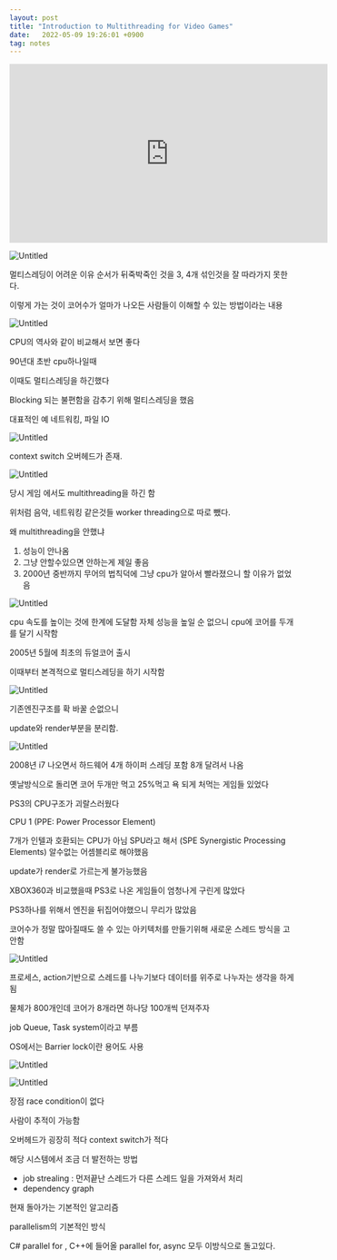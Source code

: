 ```yaml
---
layout: post
title: "Introduction to Multithreading for Video Games"
date:   2022-05-09 19:26:01 +0900
tag: notes
---
```


<iframe width="560" height="315" src="https://www.youtube.com/embed/M1e9nmmD3II" title="YouTube video player" frameborder="0" allow="accelerometer; autoplay; clipboard-write; encrypted-media; gyroscope; picture-in-picture" allowfullscreen></iframe>

![Untitled](/images/introducemultithreading/Untitled.png)

멀티스레딩이 어려운 이유 순서가 뒤죽박죽인 것을 3, 4개 섞인것을 잘 따라가지 못한다.

이렇게 가는 것이 코어수가 얼마가 나오든 사람들이 이해할 수 있는 방법이라는 내용

![Untitled](/images/introducemultithreading/Untitled%201.png)

CPU의 역사와 같이 비교해서 보면 좋다

90년대 초반 cpu하나일때

이때도 멀티스레딩을 하긴했다

Blocking 되는 불편함을 감추기 위해 멀티스레딩을 했음

대표적인 예 네트워킹, 파일 IO

![Untitled](/images/introducemultithreading/Untitled%202.png)

context switch 오버헤드가 존재.

![Untitled](/images/introducemultithreading/Untitled%203.png)

당시 게임 에서도 multithreading을 하긴 함 

위처럼 음악, 네트워킹 같은것들 worker threading으로 따로 뺐다.

왜 multithreading을 안했냐 

1. 성능이 안나옴
2. 그냥 안할수있으면 안하는게 제일 좋음
3. 2000년 중반까지 무어의 법칙덕에 그냥 cpu가 알아서 빨라졌으니 할 이유가 없었음

![Untitled](/images/introducemultithreading/Untitled%204.png)

cpu 속도를 높이는 것에 한계에 도달함 자체 성능을 높일 순 없으니 cpu에 코어를 두개를 달기 시작함

2005년 5월에 최초의 듀얼코어 출시 

이때부터 본격적으로 멀티스레딩을 하기 시작함

![Untitled](/images/introducemultithreading/Untitled%205.png)

기존엔진구조를 확 바꿀 순없으니

update와 render부분을 분리함.

![Untitled](/images/introducemultithreading/Untitled%206.png)

2008년 i7 나오면서 하드웨어 4개 하이퍼 스레딩 포함 8개 달려서 나옴 

옛날방식으로 돌리면 코어 두개만 먹고 25%먹고 욕 되게 처먹는 게임들 있었다 

PS3의  CPU구조가 괴랄스러웠다 

CPU 1 (PPE: Power Processor Element)

7개가 인텔과 호환되는 CPU가 아님 SPU라고 해서 (SPE Synergistic Processing Elements) 알수없는 어셈블리로 해야했음 

update가 render로 가르는게 불가능했음

XBOX360과 비교했을때 PS3로 나온 게임들이 엄청나게 구린게 많았다

PS3하나를 위해서 엔진을 뒤집어야했으니 무리가 많았음

코어수가 정말 많아질때도 쓸 수 있는 아키텍처를 만들기위해 새로운 스레드 방식을 고안함

![Untitled](/images/introducemultithreading/Untitled%207.png)

프로세스, action기반으로 스레드를 나누기보다 데이터를 위주로 나누자는 생각을 하게됨 

물체가 800개인데 코어가 8개라면 하나당 100개씩 던져주자

job Queue, Task system이라고 부름

OS에서는 Barrier lock이란 용어도 사용 

![Untitled](/images/introducemultithreading/Untitled%208.png)

![Untitled](/images/introducemultithreading/Untitled%209.png)

장점 race condition이 없다

사람이 추적이 가능함 

오버헤드가 굉장히 적다 context switch가 적다

해당 시스템에서 조금 더 발전하는 방법 

- job strealing : 먼저끝난 스레드가 다른 스레드 일을 가져와서 처리
- dependency graph

현재 돌아가는 기본적인 알고리즘 

parallelism의 기본적인 방식

C# parallel for , C++에 들어올 parallel for, async 모두 이방식으로 돌고있다.